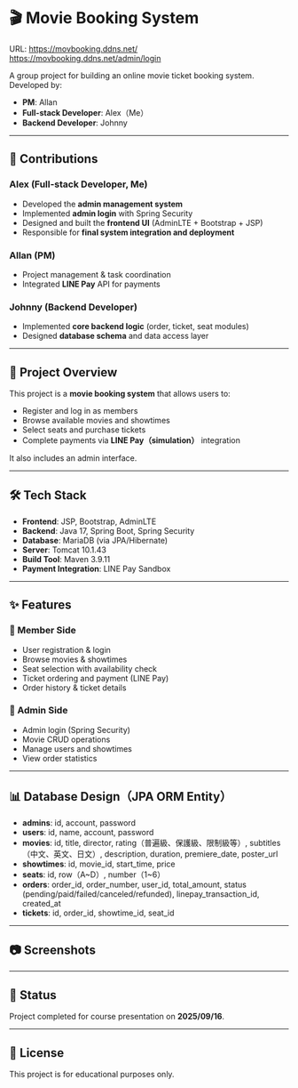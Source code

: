 # 🎬 Movie Booking System

URL: 
https://movbooking.ddns.net/
https://movbooking.ddns.net/admin/login

A group project for building an online movie ticket booking system.  
Developed by:
- **PM**: Allan  
- **Full-stack Developer**: Alex（Me）  
- **Backend Developer**: Johnny  

---

## 👥 Contributions

### Alex (Full-stack Developer, Me)
- Developed the **admin management system**
- Implemented **admin login** with Spring Security  
- Designed and built the **frontend UI** (AdminLTE + Bootstrap + JSP)  
- Responsible for **final system integration and deployment**  

### Allan (PM)
- Project management & task coordination
- Integrated **LINE Pay** API for payments

### Johnny (Backend Developer)
- Implemented **core backend logic** (order, ticket, seat modules)  
- Designed **database schema** and data access layer  

---

## 📖 Project Overview
This project is a **movie booking system** that allows users to:
- Register and log in as members
- Browse available movies and showtimes
- Select seats and purchase tickets
- Complete payments via **LINE Pay（simulation）** integration

It also includes an admin interface.

---

## 🛠️ Tech Stack
- **Frontend**: JSP, Bootstrap, AdminLTE  
- **Backend**: Java 17, Spring Boot, Spring Security  
- **Database**: MariaDB (via JPA/Hibernate)  
- **Server**: Tomcat 10.1.43  
- **Build Tool**: Maven 3.9.11  
- **Payment Integration**: LINE Pay Sandbox  

---

## ✨ Features
### 👤 Member Side
- User registration & login
- Browse movies & showtimes
- Seat selection with availability check
- Ticket ordering and payment (LINE Pay)
- Order history & ticket details

### 🔧 Admin Side
- Admin login (Spring Security)
- Movie CRUD operations
- Manage users and showtimes
- View order statistics

---

## 📊 Database Design（JPA ORM Entity）
- **admins**: id, account, password
- **users**: id, name, account, password
- **movies**: id, title, director, rating（普遍級、保護級、限制級等）, subtitles（中文、英文、日文）, description, duration, premiere_date, poster_url
- **showtimes**: id, movie_id, start_time, price
- **seats**: id, row（A~D）, number（1~6）
- **orders**: order_id, order_number, user_id, total_amount, status (pending/paid/failed/canceled/refunded), linepay_transaction_id, created_at
- **tickets**: id, order_id, showtime_id, seat_id

---

## 📷 Screenshots


---

## 📌 Status
Project completed for course presentation on **2025/09/16**.

---

## 📄 License
This project is for educational purposes only.
